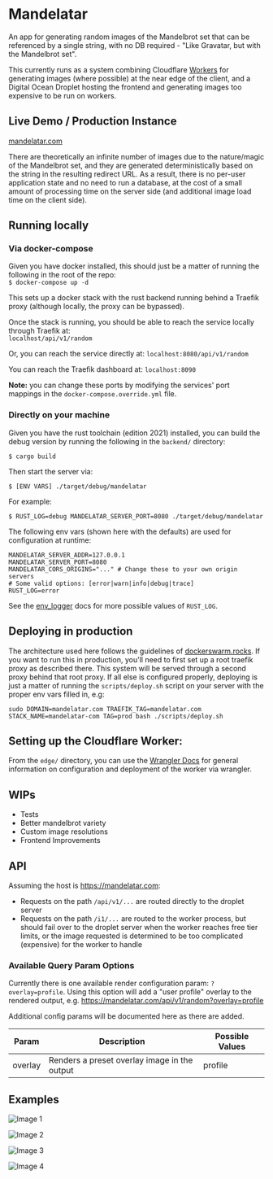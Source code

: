 # Mandelatar

An app for generating random images of the Mandelbrot set that can be referenced by a single string, with no DB required - "Like Gravatar, but with the Mandelbrot set".

This currently runs as a system combining Cloudflare [Workers](https://developers.cloudflare.com/workers/) for generating images (where possible) at the near edge of the client, and a Digital Ocean Droplet hosting the frontend and generating images too expensive to be run on workers.

## Live Demo / Production Instance

[mandelatar.com](https://mandelatar.com)

There are theoretically an infinite number of images due to the nature/magic of the Mandelbrot set, and they are generated deterministically based on the string in the resulting redirect URL. As a result, there is no per-user application state and no need to run a database, at the cost of a small amount of processing time on the server side (and additional image load time on the client side).

## Running locally

### Via docker-compose

Given you have docker installed, this should just be a matter of running the following in the root of the repo:  
`$ docker-compose up -d`

This sets up a docker stack with the rust backend running behind a Traefik proxy (although locally, the proxy can be bypassed).

Once the stack is running, you should be able to reach the service locally through Traefik at:  
`localhost/api/v1/random`

Or, you can reach the service directly at:
`localhost:8080/api/v1/random`

You can reach the Traefik dashboard at:
`localhost:8090`

**Note:** you can change these ports by modifying the services' port mappings in the `docker-compose.override.yml` file.

### Directly on your machine

Given you have the rust toolchain (edition 2021) installed, you can build the debug version by running the following in the `backend/` directory:

`$ cargo build`

Then start the server via:

`$ [ENV VARS] ./target/debug/mandelatar`

For example:  

`$ RUST_LOG=debug MANDELATAR_SERVER_PORT=8080 ./target/debug/mandelatar`

The following env vars (shown here with the defaults) are used for configuration at runtime:

```
MANDELATAR_SERVER_ADDR=127.0.0.1
MANDELATAR_SERVER_PORT=8080
MANDELATAR_CORS_ORIGINS="..." # Change these to your own origin servers
# Some valid options: [error|warn|info|debug|trace]
RUST_LOG=error
```

See the [env_logger](https://docs.rs/env_logger/latest/env_logger/) docs for more possible values of `RUST_LOG`.

## Deploying in production

The architecture used here follows the guidelines of [dockerswarm.rocks](https://dockerswarm.rocks). If you want to run this in production, you'll need to first set up a root traefik proxy as described there. This system will be served through a second proxy behind that root proxy. If all else is configured properly, deploying is just a matter of running the `scripts/deploy.sh` script on your server with the proper env vars filled in, e.g:

```
sudo DOMAIN=mandelatar.com TRAEFIK_TAG=mandelatar.com STACK_NAME=mandelatar-com TAG=prod bash ./scripts/deploy.sh
```

## Setting up the Cloudflare Worker:

From the `edge/` directory, you can use the [Wrangler Docs](./edge/wrangler_docs.md) for general information on configuration and deployment of the worker via wrangler.

## WIPs

- Tests
- Better mandelbrot variety
- Custom image resolutions
- Frontend Improvements

## API

Assuming the host is https://mandelatar.com:

- Requests on the path `/api/v1/...` are routed directly to the droplet server
- Requests on the path `/i1/...` are routed to the worker process, but should fail over to the droplet server when the worker reaches free tier limits, or the image requested is determined to be too complicated (expensive) for the worker to handle

### Available Query Param Options

Currently there is one available render configuration param: `?overlay=profile`. Using this option will add a "user profile" overlay to the rendered output, e.g. https://mandelatar.com/api/v1/random?overlay=profile

Additional config params will be documented here as there are added.

| Param | Description | Possible Values|
| ---- | ---- | --- |
| overlay | Renders a preset overlay image in the output | profile |

## Examples

![Image 1](https://mandelatar.com/api/v1/img/WAIAAAAAAABYAgAAAAAAAHPdINacevO_XuBkOef41z8ICQGBYsbuv7P95XaoYMc_DupC8js25D9p35AB)

![Image 2](https://mandelatar.com/api/v1/img/WAIAAAAAAABYAgAAAAAAAJiTLYv6Z_G_FgGIwF2J0T8En9PILp7wv8RxDcciRs4_iCpEuUkewz5_6-oB?overlay=profile)

![Image 3](https://mandelatar.com/api/v1/img/WAIAAAAAAABYAgAAAAAAAGsGaBqMXfG_j3F3yJAM0j9BCvNHJpXwv3Q291IWV88_NSl0VwTW8D0BTLMA)

![Image 4](https://mandelatar.com/api/v1/img/WAIAAAAAAABYAgAAAAAAAOYjkn24sPG_oJTPsYQ50T-HEGCz0NzwvwPv5kQihc0_kt9ERNBbgj-sCzcC)
